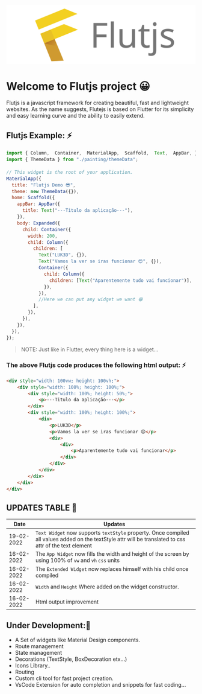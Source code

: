![Flutjs Logo](./Logo.svg)

# Welcome to Flutjs project 😀

Flutjs is a javascript framework for creating beautiful, fast and lightweight websites.
As the name suggests, Flutejs is based on Flutter for its simplicity and easy learning curve and the ability to easily extend.

## Flutjs Example: ⚡

```js
import { Column,  Container,  MaterialApp,  Scaffold,  Text,  AppBar, } from "./material";
import { ThemeData } from "./painting/themeData";

// This widget is the root of your application.
MaterialApp({
  title: "Flutjs Demo 😎",
  theme: new ThemeData({}),
  home: Scaffold({
    appBar: AppBar({
      title: Text("---Titulo da aplicação---"),
    }),
    body: Expanded({
      child: Container({
        width: 200,
        child: Column({
          children: [
            Text("LUK3D", {}),
            Text("Vamos la ver se iras funcionar 😍", {}),
            Container({
              child: Column({
                children: [Text("Aparentemente tudo vai funcionar")],
              }),
            }),
            //Here we can put any widget we want 😁
          ],
        }),
      }),
    }),
  }),
});
```

> NOTE: Just like in Flutter, every thing here is a widget...

### The above Flutjs code produces the following html output: ⚡

```html
<div style="width: 100vw; height: 100vh;">
    <div style="width: 100%; height: 100%;">
        <div style="width: 100%; height: 50%;">
            <p>---Titulo da aplicação---</p>
        </div>
        <div style="width: 100%; height: 100%;">
            <div>
                <p>LUK3D</p>
                <p>Vamos la ver se iras funcionar 😍</p>
                <div>
                    <div>
                        <p>Aparentemente tudo vai funcionar</p>
                    </div>
                </div>
            </div>
        </div>
    </div>
</div>
```


## UPDATES TABLE 🚀

Date | Updates|
-|-|
 19-02-2022| `Text Widget` now supports `textStyle` property. Once compiled all values added on the textStyle attr will be translated to css attr of the text element |
 16-02-2022| The `App Widget` now fills the width and height of the screen by using 100% of `vw` and `vh` `css` units |
 16-02-2022| The `Extended Widget` now replaces himself with his child once compiled |
 16-02-2022| `Width` and `Height`  Where added on the widget constructor. |
 16-02-2022| Html output improvement |

  

## Under Development:🚧

- A Set of widgets like Material Design components.
- Route management
- State management
- Decorations (TextStyle, BoxDecoration etx...)
- Icons Library..
- Routing
- Custom cli tool for fast project creation.
- VsCode Extension for auto completion and snippets for fast coding...

<!--

const jsdom = require("jsdom");
const { JSDOM } = jsdom;
global.document = new JSDOM(`<body><body>`).window.document;


-->
